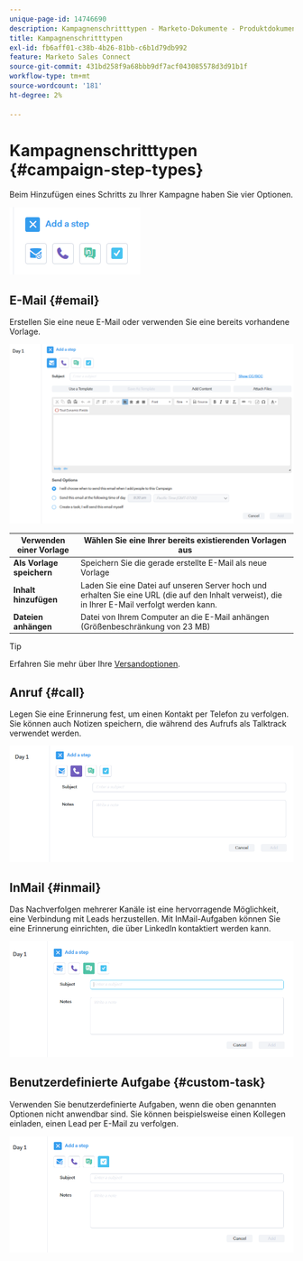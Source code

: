 ```yaml
---
unique-page-id: 14746690
description: Kampagnenschritttypen - Marketo-Dokumente - Produktdokumentation
title: Kampagnenschritttypen
exl-id: fb6aff01-c38b-4b26-81bb-c6b1d79db992
feature: Marketo Sales Connect
source-git-commit: 431bd258f9a68bbb9df7acf043085578d3d91b1f
workflow-type: tm+mt
source-wordcount: '181'
ht-degree: 2%

---
```


# Kampagnenschritttypen {#campaign-step-types}

Beim Hinzufügen eines Schritts zu Ihrer Kampagne haben Sie vier Optionen.

![](assets/one-4.png)

## E-Mail {#email}

Erstellen Sie eine neue E-Mail oder verwenden Sie eine bereits vorhandene Vorlage.

![](assets/email.png)

| **Verwenden einer Vorlage** | Wählen Sie eine Ihrer bereits existierenden Vorlagen aus |
|---|---|
| **Als Vorlage speichern** | Speichern Sie die gerade erstellte E-Mail als neue Vorlage |
| **Inhalt hinzufügen** | Laden Sie eine Datei auf unseren Server hoch und erhalten Sie eine URL (die auf den Inhalt verweist), die in Ihrer E-Mail verfolgt werden kann. |
| **Dateien anhängen** | Datei von Ihrem Computer an die E-Mail anhängen (Größenbeschränkung von 23 MB) |

>[!TIP]
>
>Erfahren Sie mehr über Ihre [Versandoptionen](/help/marketo/product-docs/marketo-sales-connect/campaigns/understanding-send-options.md).

## Anruf {#call}

Legen Sie eine Erinnerung fest, um einen Kontakt per Telefon zu verfolgen. Sie können auch Notizen speichern, die während des Aufrufs als Talktrack verwendet werden.

![](assets/pic.png)

## InMail {#inmail}

Das Nachverfolgen mehrerer Kanäle ist eine hervorragende Möglichkeit, eine Verbindung mit Leads herzustellen. Mit InMail-Aufgaben können Sie eine Erinnerung einrichten, die über LinkedIn kontaktiert werden kann.

![](assets/inmail.png)

## Benutzerdefinierte Aufgabe {#custom-task}

Verwenden Sie benutzerdefinierte Aufgaben, wenn die oben genannten Optionen nicht anwendbar sind. Sie können beispielsweise einen Kollegen einladen, einen Lead per E-Mail zu verfolgen.

![](assets/custom.png)
